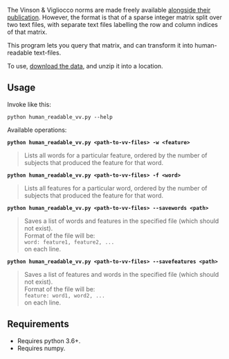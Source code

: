 The Vinson & Vigliocco norms are made freely available [alongside their publication][1].  However, the format is that of a sparse integer matrix split over two text files, with separate text files labelling the row and column indices of that matrix.

This program lets you query that matrix, and can transform it into human-readable text-files.

To use, [download the data][1], and unzip it into a location.

## Usage

Invoke like this:

```commandline
python human_readable_vv.py --help
```

Available operations:

__`python human_readable_vv.py <path-to-vv-files> -w <feature>`__

> Lists all words for a particular feature, ordered by the number of subjects that produced the feature for that word.

__`python human_readable_vv.py <path-to-vv-files> -f <word>`__

> Lists all features for a particular word, ordered by the number of subjects that produced the feature for that word.

__`python human_readable_vv.py <path-to-vv-files> --savewords <path>`__

> Saves a list of words and features in the specified file (which should not exist).  
> Format of the file will be:  
> `word: feature1, feature2, ...`  
> on each line.

__`python human_readable_vv.py <path-to-vv-files> --savefeatures <path>`__

> Saves a list of features and words in the specified file (which should not exist).  
> Format of the file will be:  
> `feature: word1, word2, ...`  
> on each line.


## Requirements

- Requires python 3.6+.
- Requires numpy.


[1]: https://link.springer.com/article/10.3758/BRM.40.1.183 (Possibly behind a paywall.)
